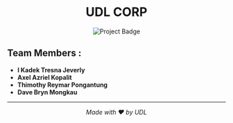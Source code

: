 <h1 align="center">UDL CORP</h1>

<p align="center">
  <img src="https://img.shields.io/badge/Project-UDL-brightgreen" alt="Project Badge">
</p>

<h2>Team Members :</h2>

<ul>
  <li><b>I Kadek Tresna Jeverly</b></li>
  <li><b>Axel Azriel Kopalit</b></li>
  <li><b>Thimothy Reymar Pongantung</b></li>
  <li><b>Dave Bryn Mongkau</b></li>
</ul>

<hr>

<p align="center">
  <i>Made with ❤️ by UDL</i>
</p>
